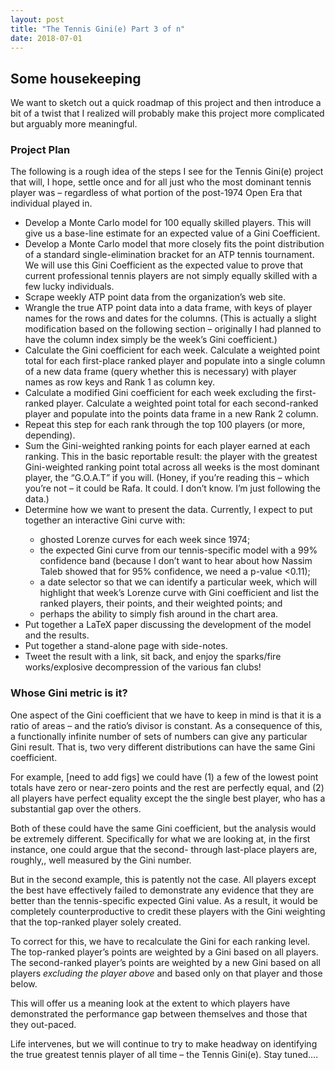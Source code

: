 ```yaml
---
layout: post
title: "The Tennis Gini(e) Part 3 of n"
date: 2018-07-01
---
```


<h2>
Some housekeeping
</h2>

<p>
We want to sketch out a quick roadmap of this project and then introduce a bit of a twist that I realized will probably make this project more complicated but arguably more meaningful.
</p>

<h3>
Project Plan
</h3>

<p>
The following is a rough idea of the steps I see for the Tennis Gini(e) project that will, I hope, settle once and for all just who the most dominant tennis player was – regardless of what portion of the post-1974 Open Era that individual played in.
</p>

<ul>
  <li>Develop a Monte Carlo model for 100 equally skilled players.  This will give us a base-line estimate for an expected value of a Gini Coefficient.</li>
  <li>Develop a Monte Carlo model that more closely fits the point distribution of a standard single-elimination bracket for an ATP tennis tournament. We will use this Gini Coefficient as the expected value to prove that current professional tennis players are not simply equally skilled with a few lucky individuals.</li>
  <li>Scrape weekly ATP point data from the organization’s web site.</li>
  <li>Wrangle the true ATP point data into a data frame, with keys of player names for the rows and dates for the columns.  (This is actually a slight modification based on the following section – originally I had planned to have the column index simply be the week’s Gini coefficient.)</li>
  <li>Calculate the Gini coefficient for each week.  Calculate a weighted point total for each first-place ranked player and populate into a single column of a new data frame (query whether this is necessary) with player names as row keys and Rank 1 as column key.</li>
  <li>Calculate a modified Gini coefficient for each week excluding the first-ranked player. Calculate a weighted point total for each second-ranked player and populate into the points data frame in a new Rank 2 column.</li>
  <li>Repeat this step for each rank through the top 100 players (or more, depending).</li>
  <li>Sum the Gini-weighted ranking points for each player earned at each ranking.  This in the basic reportable result: the player with the greatest Gini-weighted ranking point total across all weeks is the most dominant player, the “G.O.A.T” if you will.  (Honey, if you’re reading this – which you’re not – it could be Rafa.  It could. I don’t know. I’m just following the data.)</li>
  <li>Determine how we want to present the data.  Currently, I expect to put together an interactive Gini curve with:</li>
    <ul>
      <li>ghosted Lorenze curves for each week since 1974;</li>
      <li>the expected Gini curve from our tennis-specific model with a 99% confidence band (because I don’t want to hear about how Nassim Taleb showed that for 95% confidence, we need a p-value <0.11);</li>
      <li>a date selector so that we can identify a particular week, which will highlight that week’s Lorenze curve with Gini coefficient and list the ranked players, their points, and their weighted points; and</li>
      <li>perhaps the ability to simply fish around in the chart area.</li>
    </ul>
  <li>Put together a LaTeX paper discussing the development of the model and the results.</li>
  <li>Put together a stand-alone page with side-notes.</li>
  <li>Tweet the result with a link, sit back, and enjoy the sparks/fire works/explosive decompression of the various fan clubs!</li>
</ul>

<h3>
Whose Gini metric is it?
</h3>

<p>
One aspect of the Gini coefficient that we have to keep in mind is that it is a ratio of areas – and the ratio’s divisor is constant.  As a consequence of this, a functionally infinite number of sets of numbers can give any particular Gini result.  That is, two very different distributions can have the same Gini coefficient.  
</p>

<p>
For example, 
[need to add figs]
we could have (1) a few of the lowest point totals have zero or near-zero points and the rest are perfectly equal, and (2) all players have perfect equality except the the single best player, who has a substantial gap over the others.  
</p>

<p>
Both of these could have the same Gini coefficient, but the analysis would be extremely different.  Specifically for what we are looking at, in the first instance, one could argue that the second- through last-place players are, roughly,, well measured by the Gini number.  
</p>

<p>
But in the second example, this is patently not the case.  All players except the best have effectively failed to demonstrate any evidence that they are better than the tennis-specific expected Gini value. As a result, it would be completely counterproductive to credit these players with the Gini weighting that the top-ranked player solely created.
</p>

<p>
To correct for this, we have to recalculate the Gini for each ranking level.  The top-ranked player’s points are weighted by a Gini based on all players.  The second-ranked player’s points are weighted by a new Gini based on all players <em>excluding the player above</em> and based only on that player and those below.
</p>

<p>
This will offer us a meaning look at the extent to which players have demonstrated the performance gap between themselves and those that they out-paced.
</p>

<p>
Life intervenes, but we will continue to try to make headway on identifying the true greatest tennis player of all time – the Tennis Gini(e).  Stay tuned….
</p>
